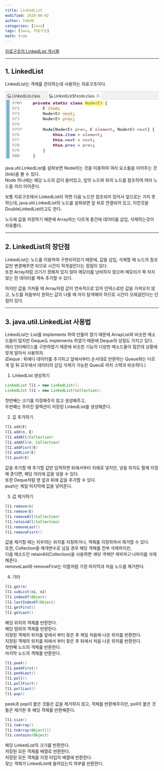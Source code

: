 ```yaml
---
title: LinkedList
modified: 2020-08-02
author: Yo0oN
categories: [Java]
tags: [Java, 자료구조]
math: true
---
```


[자료구조의 LinkedList 게시물](/posts/자료구조03.링크드리스트)

<hr>

## 1. LinkedList

LinkedList는 객체를 관리하는데 사용하는 자료구조이다.<br>

<img src="/images/posts/Java/02/01.jpg" />

java.util.LinkedList를 살펴보면 Node라는 것을 이용하여 여러 요소들을 이어주는 것(link)을 볼 수 있다.<br>
Node 하나에는 해당 노드의 값이 들어있고, 앞의 노드와 뒤의 노드를 참조하여 여러 노드들 끼리 이어준다.

보통 자료구조에서 LinkedList라 하면 다음 노드만 참조되어 있어서 앞으로는 가지 못하는데, java.util.LinkedList의 노드를 살펴보면 앞 뒤로 연결되어 있고, 이런것을 DoubleLinkedList라고도 한다.

노드에 값을 저장하기 때문에 Array와는 다르게 중간에 데이터를 삽입, 삭제하는것이 자유롭다.

<hr>

## 2. LinkedList의 장단점

LinkedList는 노드를 이용하여 구현되어있기 때문에, 값을 삽입, 삭제할 때 노드의 참조값만 변경해주면 되므로 시간이 적게걸린다는 장점이 있다.<br>
또한 Array처럼 크기가 정해져 있지 않아 메모리를 낭비하지 않으며 메모리가 꽉 차지 않는 한 데이터를 계속 추가할 수 있다.

하지만 값을 가져올 때 Array처럼 값이 연속적으로 있어 인덱스로만 값을 가져오지 않고, 노드를 처음부터 원하는 값이 나올 때 까지 탐색해야 하므로 시간이 오래걸린다는 단점이 있다.

<hr>

## 3. java.util.LinkedList 사용법

LinkedList는 List를 implements 하여 만들어 졌기 때문에 ArrayList와 비슷한 메소드들이 많지만 Deque도 implements 하였기 때문에 Deque의 성질도 가지고 있다.<br>
여러 인터페이스를 구현하였기 때문에 비슷한 기능의 다양한 메소드들이 많은데 상황에 맞게 알아서 사용하자.<br>
(Deque : 뒤에다 데이터를 추가하고 앞에서부터 순서대로 반환하는 Queue와는 다르게 앞 뒤 모두에서 데이터의 삽입 삭제가 가능한 Queu로 마치 스택과 비슷하다.)<br>

1. LinkedList 생성하기<br>
```java
LinkedList ll1 = new LinkedList();
LinkedList ll1 = new LinkedList(Collection);
```
첫번째는 크기를 지정해주지 않고 생성해주고,<br>
두번째는 주어진 컬렉션이 저장된 LinkedList를 생성해준다.<br>

2. 값 추가하기<br>
```java
ll1.add(E)
ll1.add(n, E)
ll1.addAll(Collection)
ll1.addAll(n, Collection)
ll1.addFisrt(E)
ll1.addList(E)
ll1.push(E)
```
값을 추가할 때 추가할 값만 입력하면 뒤에서부터 차례로 넣지만, 넣을 위치도 함께 지정해 준다면, 해당 자리에 값을 넣을 수 있다.<br>
또한 Deque처럼 맨 앞과 뒤에 값을 추가할 수 있다.<br>
push는 제일 마지막에 값을 넣어준다.

3. 값 제거하기<br>
```java
ll1.remove(n)
ll1.remove(E)
ll1.removeAll(Collection)
ll1.retainAll(Collection)
ll1.removeLast()
ll1.removeFisrt()
```
값을 제거할 때는 지우려는 위치를 지정하거나, 객체를 지정하여서 제거할 수 있다.<br>
또한, Collection을 매개변수로 넘길 경우 해당 객체를 전부 삭제하지만,<br>
다음 메소드인 retainAll(Collection)을 사용하면 *해당 객체만 제외하고* 나머지를 삭제해준다.<br>
removeLast와 removeFirst는 이름처럼 가장 마지막과 처음 노드를 제거한다.<br>

4. 기타<br>
```java
ll1.get(n)
ll1.subList(n1, n2)
ll1.indexOf(Object)
ll1.lastIndexOf(Object)
ll1.getFirst()
ll1.getLast()
```
해당 위치의 객체를 반환한다.<br>
해당 범위의 객체를 반환한다.<br>
지정된 객체의 위치를 앞에서 부터 찾은 후 제일 처음에 나온 위치를 반환한다.<br>
지정된 객체의 위치를 뒤에서 부터 찾은 후 뒤에서 처음 나온 위치를 반환한다.<br>
첫번째 노드의 객체를 반환한다.<br>
마지막 노드의 객체를 반환한다.<br>

```java
ll1.peek()
ll1.peekFirst()
ll1.peekLast()
ll1.poll()
ll1.pollFisrt()
ll1.pollLast()
ll1.pop()
```
peek과 pop이 붙은 것들은 값을 제거하지 않고, 객체를 반환해주지만, poll이 붙은 것들은 제거한 후 해당 객체를 반환해준다.<br>

```java
ll1.size()
ll1.toArray()
ll1.toArray(Object[])
ll1.contains(Object)
```
해당 LinkedList의 크기를 반환한다.<br>
저장된 모든 객체를 배열로 반환한다.<br>
저장된 모든 객체를 지정 타입의 배열에 반환한다.<br>
찾는 객체가 LinkedList에 들어있는지 여부를 반환한다.
